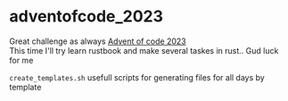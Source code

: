 # adventofcode_2023
Great challenge as always [Advent of code 2023](https://adventofcode.com/2023)  
This time I'll try learn rustbook and make several taskes in rust.. Gud luck for me

`create_templates.sh` usefull scripts for generating files for all days by template
